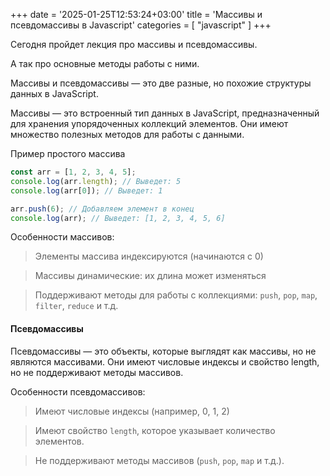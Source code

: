 +++
date = '2025-01-25T12:53:24+03:00'
title = 'Массивы и псевдомассивы в Javascript'
categories = [ "javascript" ]
+++

Сегодня пройдет лекция про массивы и псевдомассивы.

А так про основные методы работы с ними.

Массивы и псевдомассивы — это две разные, но похожие структуры данных в JavaScript.

Массивы — это встроенный тип данных в JavaScript, предназначенный для хранения упорядоченных коллекций элементов. Они имеют множество полезных методов для работы с данными.

Пример простого массива

```js
const arr = [1, 2, 3, 4, 5];
console.log(arr.length); // Выведет: 5
console.log(arr[0]); // Выведет: 1

arr.push(6); // Добавляем элемент в конец
console.log(arr); // Выведет: [1, 2, 3, 4, 5, 6]
```

Особенности массивов:

>Элементы массива индексируются (начинаются с 0)

>Массивы динамические: их длина может изменяться

>Поддерживают методы для работы с коллекциями: `push`, `pop`, `map`, `filter`, `reduce` и т.д.

#### Псевдомассивы

Псевдомассивы — это объекты, которые выглядят как массивы, но не являются массивами. Они имеют числовые индексы и свойство length, но не поддерживают методы массивов.

Особенности псевдомассивов:

>Имеют числовые индексы (например, 0, 1, 2)

>Имеют свойство `length`, которое указывает количество элементов.

>Не поддерживают методы массивов (`push`, `pop`, `map` и т.д.).

